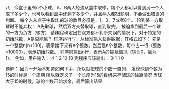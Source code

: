 八．今盒子里有n个小球，A、B两人轮流从盒中取球，每个人都可以看到另一个人取了多少个，也可以看到盒中还剩下多少个，并且两人都很聪明，不会做出错误的判断。
每个人从盒子中取出的球的数目必须是：1，3，7或者8个。
轮到某一方取球时不能弃权！
A先取球，然后双方交替取球，直到取完。
被迫拿到最后一个球的一方为负方（输方） 
请编程确定出在双方都不判断失误的情况下，对于特定的初始球数，A是否能赢？
程序运行时，从标准输入获得数据，其格式如下：
先是一个整数n(n<100)，表示接下来有n个整数。然后是n个整数，每个占一行（整数<10000），表示初始球数。
程序则输出n行，表示A的输赢情况（输为0，赢为1）。
例如，用户输入： 
4 
1 
2 
10 
18
则程序应该输出： 
0 
1 
1 
0



题解：
因为一开始不知道如何下手，所以就把球的个数一直列，
发现球到个数为15的时候是一个周期
所以就定义了一个长度为15的数组来存储球的输赢情况
当球大于15的时候，球的个数开始求余，最后算出结果
